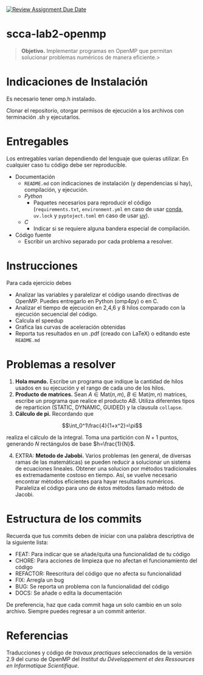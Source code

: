 [![Review Assignment Due Date](https://classroom.github.com/assets/deadline-readme-button-22041afd0340ce965d47ae6ef1cefeee28c7c493a6346c4f15d667ab976d596c.svg)](https://classroom.github.com/a/-juK1o1b)
# scca-lab2-openmp

> **Objetivo.** Implementar programas en OpenMP que permitan solucionar problemas numéricos de manera eficiente.>

# Indicaciones de Instalación
Es necesario tener omp.h instalado.

Clonar el repositorio, otorgar permisos de ejecución a los archivos con terminación .sh y ejecutarlos.

# Entregables

Los entregables varían dependiendo del lenguaje que quieras utilizar. En cualquier caso tu código debe ser reproducible.

- Documentación
    - `README.md` con indicaciones de instalación (y dependencias si hay), compilación, y ejecución.
    - _Python_ 
        - Paquetes necesarios para reproducir el código (`requirements.txt`, `environment.yml` en caso de usar [conda](https://docs.conda.io/projects/conda/en/latest/user-guide/getting-started.html), `uv.lock` y `pyptoject.toml` en caso de usar [uv](https://docs.astral.sh/uv/getting-started/installation/)).
    - _C_
        - Indicar si se requiere alguna bandera especial de compilación.
- Código fuente
    - Escribir un archivo separado por cada problema a resolver.

# Instrucciones

Para cada ejercicio debes

- Analizar las variables y paralelizar el código usando directivas de OpenMP. Puedes entregarlo en Python (omp4py) o en C.
- Analizar el tiempo de ejecución en 2,4,6 y 8 hilos comparado con la ejecución secuencial del código.
- Calcula el speedup
- Grafica las curvas de aceleración obtenidas
- Reporta tus resultados en un .pdf (creado con LaTeX) o editando este `README.md`

# Problemas a resolver

1. **Hola mundo.** Escribe un programa que indique la cantidad de hilos usados en su ejecución y el rango de cada uno de los hilos.
2. **Producto de matrices.** Sean $A\in\textrm{Mat}(n,m)$, $B\in\textrm{Mat}(m,n)$ matrices, escribe un programa que realice el producto $AB$. Utiliza diferentes tipos de reparticion (STATIC, DYNAMIC, GUIDED) y la clausula `collapse`.
3. **Cálculo de pi.** Recordando que 

$$\int_0^1\frac{4}{1+x^2}=\pi$$

realiza el cálculo de la integral. Toma una partición con $N+1$ puntos, generando $N$ rectángulos de base $h=\frac{1}{N}$.

4. EXTRA: **Metodo de Jabobi.** Varios problemas (en general, de diversas ramas de las matemáticas) se pueden reducir a solucionar un sistema de ecuaciones lineales. Obtener una solucion por métodos tradicionales es extremadamente costoso en tiempo. Así, se vuelve necesario encontrar mètodos eficientes para hayar resultados numéricos. Paraleliza el código para uno de éstos métodos llamado método de Jacobi.

# Estructura de los commits

Recuerda que tus commits deben de iniciar con una palabra descriptiva de la siguiente lista:

- FEAT: Para indicar que se añade/quita una funcionalidad de tu código
- CHORE: Para acciones de limpieza que no afectan el funcionamiento del código
- REFACTOR: Reescritura del código que no afecta su funcionalidad
- FIX: Arregla un bug
- BUG: Se reporta un problema con la funcionalidad del código
- DOCS: Se añade o edita la documentación

De preferencia, haz que cada commit haga un solo cambio en un solo archivo. Siempre puedes regresar a un commit anterior.


# Referencias

Traducciones y código de _travaux practiques_ seleccionados de la versión 2.9 del curso de OpenMP del _Institut du Développement et des Ressources en Informatique Scientifique_.
